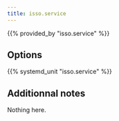 ```yaml
---
title: isso.service
---
```


{{% provided_by "isso.service" %}}

## Options

{{% systemd_unit "isso.service" %}}

## Additionnal notes

Nothing here.